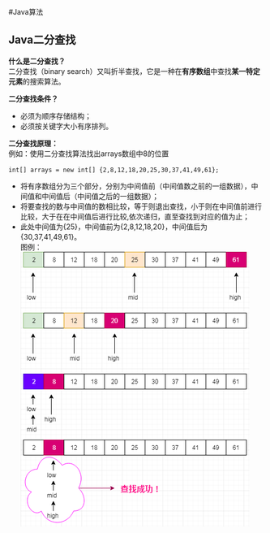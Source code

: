 #Java算法  

## Java二分查找
 **什么是二分查找？**  
 二分查找（binary search）又叫折半查找，它是一种在**有序数组**中查找**某一特定元素**的搜索算法。  
 
 **二分查找条件？**  
 - 必须为顺序存储结构；
 - 必须按关键字大小有序排列。  
 
 **二分查找原理：**  
 例如：使用二分查找算法找出arrays数组中8的位置
 ```text
 int[] arrays = new int[] {2,8,12,18,20,25,30,37,41,49,61};
```
- 将有序数组分为三个部分，分别为中间值前（中间值数之前的一组数据），中间值和中间值后（中间值之后的一组数据）；
- 将要查找的数与中间值的数相比较，等于则退出查找，小于则在中间值前进行比较，大于在在中间值后进行比较,依次递归，直至查找到对应的值为止；
- 此处中间值为{25}，中间值前为{2,8,12,18,20}，中间值后为{30,37,41,49,61}。  
图例：  
![二分查找用例图](../../../../../../../images/binarySearch.png)